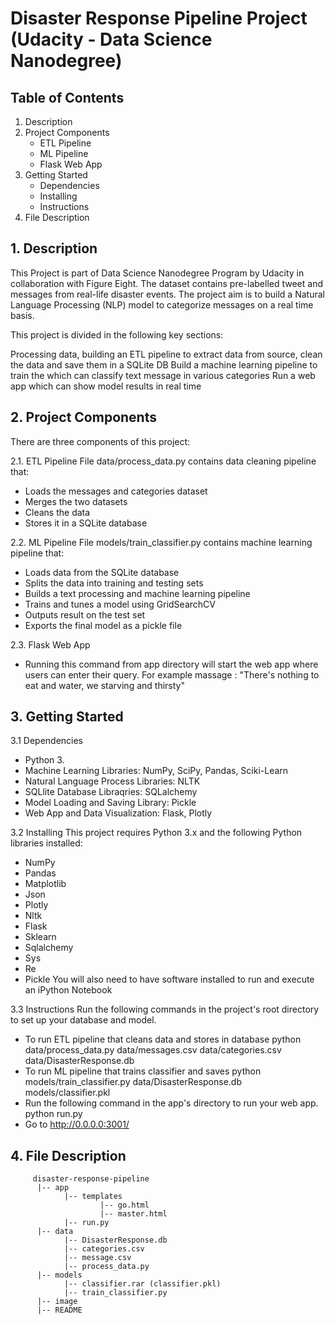 # Disaster Response Pipeline Project (Udacity - Data Science Nanodegree)

## Table of Contents

1. Description
2. Project Components
    - ETL Pipeline
    - ML Pipeline
    - Flask Web App
3. Getting Started
    - Dependencies
    - Installing
    - Instructions
4. File Description



## 1. Description
This Project is part of Data Science Nanodegree Program by Udacity in collaboration with Figure Eight. The dataset contains pre-labelled tweet and messages from real-life disaster events. The project aim is to build a Natural Language Processing (NLP) model to categorize messages on a real time basis.

This project is divided in the following key sections:

Processing data, building an ETL pipeline to extract data from source, clean the data and save them in a SQLite DB
Build a machine learning pipeline to train the which can classify text message in various categories
Run a web app which can show model results in real time

## 2. Project Components
There are three components of this project:

2.1. ETL Pipeline
File data/process_data.py contains data cleaning pipeline that:

- Loads the messages and categories dataset
- Merges the two datasets
- Cleans the data
- Stores it in a SQLite database

2.2. ML Pipeline
File models/train_classifier.py contains machine learning pipeline that:

- Loads data from the SQLite database
- Splits the data into training and testing sets
- Builds a text processing and machine learning pipeline
- Trains and tunes a model using GridSearchCV
- Outputs result on the test set
- Exports the final model as a pickle file

2.3. Flask Web App

- Running this command from app directory will start the web app where users can enter their query. For example massage : "There's nothing to eat and water, we starving and thirsty"

## 3. Getting Started

3.1 Dependencies
- Python 3.
- Machine Learning Libraries: NumPy, SciPy, Pandas, Sciki-Learn
- Natural Language Process Libraries: NLTK
- SQLlite Database Libraqries: SQLalchemy
- Model Loading and Saving Library: Pickle
- Web App and Data Visualization: Flask, Plotly

3.2 Installing
This project requires Python 3.x and the following Python libraries installed:

- NumPy
- Pandas
- Matplotlib
- Json
- Plotly
- Nltk
- Flask
- Sklearn
- Sqlalchemy
- Sys
- Re
- Pickle
You will also need to have software installed to run and execute an iPython Notebook

3.3 Instructions
Run the following commands in the project's root directory to set up your database and model.

- To run ETL pipeline that cleans data and stores in database python data/process_data.py data/messages.csv data/categories.csv data/DisasterResponse.db
- To run ML pipeline that trains classifier and saves python models/train_classifier.py data/DisasterResponse.db models/classifier.pkl
- Run the following command in the app's directory to run your web app. python run.py
- Go to http://0.0.0.0:3001/

## 4. File Description

         disaster-response-pipeline
          |-- app
                |-- templates
                        |-- go.html
                        |-- master.html
                |-- run.py
          |-- data                
                |-- DisasterResponse.db
                |-- categories.csv
                |-- message.csv
                |-- process_data.py
          |-- models
                |-- classifier.rar (classifier.pkl)
                |-- train_classifier.py
          |-- image     
          |-- README
